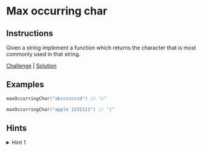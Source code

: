 # Max occurring char

## Instructions

Given a string implement a function which returns the character that is most commonly used in that string.

[Challenge](Challenge.kt) | [Solution](Solution.kt)

## Examples

```kotlin
maxOccurringChar("abcccccccd") // "c"

maxOccurringChar("apple 1231111") // "1"
```

## Hints

<details>
<summary>Hint 1</summary>
Use frequency counter or multiple pointers pattern.
</details>
